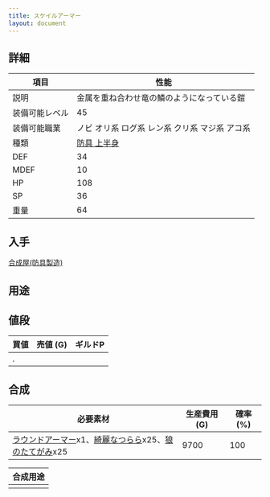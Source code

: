 ```yaml
---
title: スケイルアーマー
layout: document
---
```

## 詳細


|項目|性能|
|---|---|
|説明|金属を重ね合わせ竜の鱗のようになっている鎧|
|装備可能レベル|45|
|装備可能職業|ノビ オリ系 ログ系 レン系 クリ系 マジ系 アコ系|
|種類|[防具 上半身](防具(上半身))|
|DEF|34|
|MDEF|10|
|HP|108|
|SP|36|
|重量|64|

## 入手

[合成屋(防具製造)](合成屋(防具製造))

## 用途


## 値段


|買値|売値 (G)|ギルドP|
|---|---|---|
|.|||

## 合成


|必要素材|生産費用 (G)|確率 (%)|
|---|---|---|
|[ラウンドアーマー](ラウンドアーマー)x1、[綺麗なつらら](綺麗なつらら)x25、[狼のたてがみ](狼のたてがみ)x25|9700|100|


|合成用途|
|---|
||